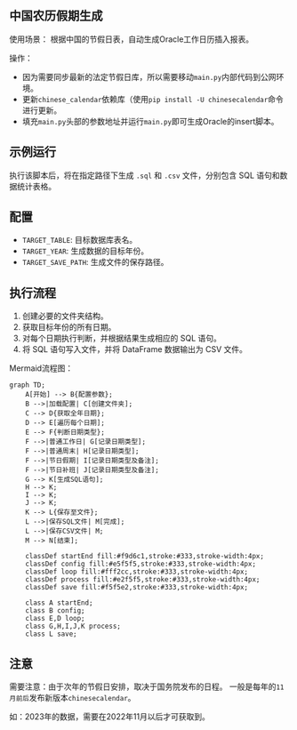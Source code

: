 ## 中国农历假期生成

使用场景： 根据中国的节假日表，自动生成Oracle工作日历插入报表。

操作：
- 因为需要同步最新的法定节假日库，所以需要移动`main.py`内部代码到公网环境。
- 更新`chinese_calendar`依赖库（使用`pip install -U chinesecalendar`命令进行更新。
- 填充`main.py`头部的参数地址并运行`main.py`即可生成Oracle的insert脚本。

## 示例运行
执行该脚本后，将在指定路径下生成 `.sql` 和 `.csv` 文件，分别包含 SQL 语句和数据统计表格。

## 配置
- `TARGET_TABLE`: 目标数据库表名。
- `TARGET_YEAR`: 生成数据的目标年份。
- `TARGET_SAVE_PATH`: 生成文件的保存路径。

## 执行流程
1. 创建必要的文件夹结构。
2. 获取目标年份的所有日期。
3. 对每个日期执行判断，并根据结果生成相应的 SQL 语句。
4. 将 SQL 语句写入文件，并将 DataFrame 数据输出为 CSV 文件。

Mermaid流程图：
```mermaid
graph TD;
    A[开始] --> B{配置参数};
    B -->|加载配置| C[创建文件夹];
    C --> D{获取全年日期};
    D --> E[遍历每个日期];
    E --> F{判断日期类型};
    F -->|普通工作日| G[记录日期类型];
    F -->|普通周末| H[记录日期类型];
    F -->|节日假期| I[记录日期类型及备注];
    F -->|节日补班| J[记录日期类型及备注];
    G --> K[生成SQL语句];
    H --> K;
    I --> K;
    J --> K;
    K --> L{保存至文件};
    L -->|保存SQL文件| M[完成];
    L -->|保存CSV文件| M;
    M --> N[结束];

    classDef startEnd fill:#f9d6c1,stroke:#333,stroke-width:4px;
    classDef config fill:#e5f5f5,stroke:#333,stroke-width:4px;
    classDef loop fill:#fff2cc,stroke:#333,stroke-width:4px;
    classDef process fill:#e2f5f5,stroke:#333,stroke-width:4px;
    classDef save fill:#f5f5e2,stroke:#333,stroke-width:4px;

    class A startEnd;
    class B config;
    class E,D loop;
    class G,H,I,J,K process;
    class L save;
```


## 注意
需要注意：由于次年的节假日安排，取决于国务院发布的日程。 一般是每年的`11月前后`发布新版本`chinesecalendar`。

如：2023年的数据，需要在2022年11月以后才可获取到。